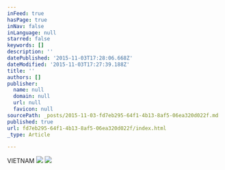 ```yaml
---
inFeed: true
hasPage: true
inNav: false
inLanguage: null
starred: false
keywords: []
description: ''
datePublished: '2015-11-03T17:28:06.668Z'
dateModified: '2015-11-03T17:27:39.188Z'
title: ''
authors: []
publisher:
  name: null
  domain: null
  url: null
  favicon: null
sourcePath: _posts/2015-11-03-fd7eb295-64f1-4b13-8af5-06ea320d022f.md
published: true
url: fd7eb295-64f1-4b13-8af5-06ea320d022f/index.html
_type: Article

---
```

VIETNAM
![](https://the-grid-user-content.s3-us-west-2.amazonaws.com/bd5d95e1-8120-4a18-8866-17f4693c5f4d.jpg)
![](https://the-grid-user-content.s3-us-west-2.amazonaws.com/4bc77574-656f-4d09-b8cd-7ec073dea685.png)